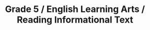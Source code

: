 ---
title: "Grade 5 / English Learning Arts / Reading Informational Text"
subject: "ela"
grade: "5"
area: "rit"
next_steps:
  - instructions: "Ask your student to read an article about a topic and find the main ideas and supporting details. Discuss the relationships between ideas or events. Then ask your student to read another article about the topic and contrast the authors’ points of view."
  - instructions: "Ask your student to read an article about a topic and find the main ideas and supporting details. Then ask your student to explain the relationships between ideas or events. Have him or her read another article about the topic and contrast the authors’ points of view and purposes."
  - instructions: "Ask your student to read articles about a topic and explain how events and ideas are communicated. Discuss how people, events, and ideas interact in the texts. Have him or her contrast the authors’ points of view, organizational styles, and purposes."
---